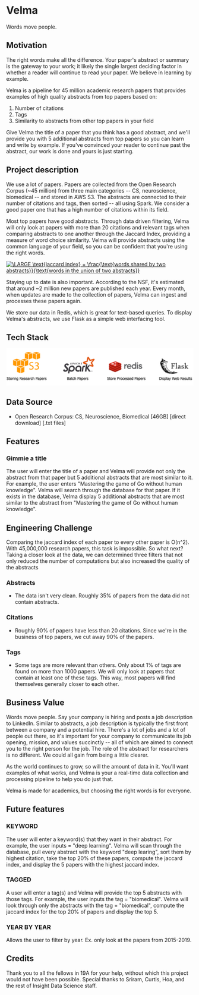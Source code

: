 # Velma 

Words move people. 

## Motivation 
The right words make all the difference. Your paper's abstract or summary is the gateway to your work; it likely the single largest deciding factor in whether a reader will continue to read your paper. We believe in learning by example. 

Velma is a pipeline for 45 million academic research papers that provides examples of high quality abstracts from top papers based on: 

1) Number of citations 
2) Tags 
3) Similarity to abstracts from other top papers in your field 

Give Velma the title of a paper that you think has a good abstract, and we'll provide you with 5 additional abstracts from top papers so you can learn and write by example. If you've convinced your reader to continue past the abstract, our work is done and yours is just starting.  

## Project description 
We use a lot of papers. Papers are collected from the Open Research Corpus (~45 million) from three main categories -- CS, neuroscience, biomedical -- and stored in AWS S3. The abstracts are connected to their number of citations and tags, then sorted -- all using Spark. We consider a good paper one that has a high number of citations within its field. 

Most top papers have good abstracts. Through data driven filtering, Velma will only look at papers with more than 20 citations and relevant tags when comparing abstracts to one another through the Jaccard Index, providing a measure of word choice similarity. Velma will provide abstracts using the common language of your field, so you can be confident that you're using the right words.  

<a href="https://www.codecogs.com/eqnedit.php?latex=\fn_cm&space;\LARGE&space;\text{jaccard&space;index}&space;=&space;\frac{\text{words&space;shared&space;by&space;two&space;abstracts}}{\text{words&space;in&space;the&space;union&space;of&space;two&space;abstracts}}" target="_blank"><img src="https://latex.codecogs.com/gif.latex?\fn_cm&space;\LARGE&space;\text{jaccard&space;index}&space;=&space;\frac{\text{words&space;shared&space;by&space;two&space;abstracts}}{\text{words&space;in&space;the&space;union&space;of&space;two&space;abstracts}}" title="\LARGE \text{jaccard index} = \frac{\text{words shared by two abstracts}}{\text{words in the union of two abstracts}}" /></a>

Staying up to date is also important. According to the NSF, it's estimated that around ~2 million new papers are published each year. Every month, when updates are made to the collection of papers, Velma can ingest and processes these papers again.  

We store our data in Redis, which is great for text-based queries. To display Velma's abstracts, we use Flask as a simple web interfacing tool. 

## Tech Stack

![Alt text](./pictures/tech_stack_v3.png)

## Data Source
- Open Research Corpus: CS, Neuroscience, Biomedical [46GB] [direct download] [.txt files]

## Features 

### Gimmie a title 
The user will enter the title of a paper and Velma will provide not only the abstract from that paper but 5 additional abstracts that are most similar to it. For example, the user enters "Mastering the game of Go without human knowledge". Velma will search through the database for that paper. If it exists in the database, Velma display 5 additional abstracts that are most similar to the abstract from "Mastering the game of Go without human knowledge". 

## Engineering Challenge
Comparing the jaccard index of each paper to every other paper is O(n^2). With 45,000,000 research papers, this task is impossible. So what next? Taking a closer look at the data, we can determined three filters that not only reduced the number of computations but also increased the quality of the abstracts 

### Abstracts 
- The data isn't very clean. Roughly 35% of papers from the data did not contain abstracts. 

### Citations 
- Roughly 90% of papers have less than 20 citations. Since we're in the business of top papers, we cut away 90% of the papers. 

### Tags 
- Some tags are more relevant than others. Only about 1% of tags are found on more than 1000 papers. We will only look at papers that contain at least one of these tags. This way, most papers will find themselves generally closer to each other. 


## Business Value
Words move people. Say your company is hiring and posts a job description to LinkedIn. Similar to abstracts, a job description is typically the first front between a company and a potential hire. There's a lot of jobs and a lot of people out there, so it's important for your company to communicate its job opening, mission, and values succinctly -- all of which are aimed to connect you to the right person for the job. The role of the abstract for researchers is no different. We could all gain from being a little clearer. 

As the world continues to grow, so will the amount of data in it. You'll want examples of what works, and Velma is your a real-time data collection and processing pipeline to help you do just that. 

Velma is made for academics, but choosing the right words is for everyone. 


## Future features 

### KEYWORD
The user will enter a keyword(s) that they want in their abstract. For example, the user inputs = "deep learning". Velma will scan through the database, pull every abstract with the keyword "deep learing", sort them by highest citation, take the top 20% of these papers, compute the jaccard index, and display the 5 papers with the highest jaccard index.  

### TAGGED 
A user will enter a tag(s) and Velma will provide the top 5 abstracts with those tags. For example, the user inputs the tag = "biomedical". Velma will look through only the abstracts with the tag = "biomedical", compute the jaccard index for the top 20% of papers and display the top 5. 

### YEAR BY YEAR
Allows the user to filter by year. Ex. only look at the papers from 2015-2019. 


## Credits 
Thank you to all the fellows in 19A for your help, without which this project would not have been possible. Special thanks to Sriram, Curtis, Hoa, and the rest of Insight Data Science staff. 


